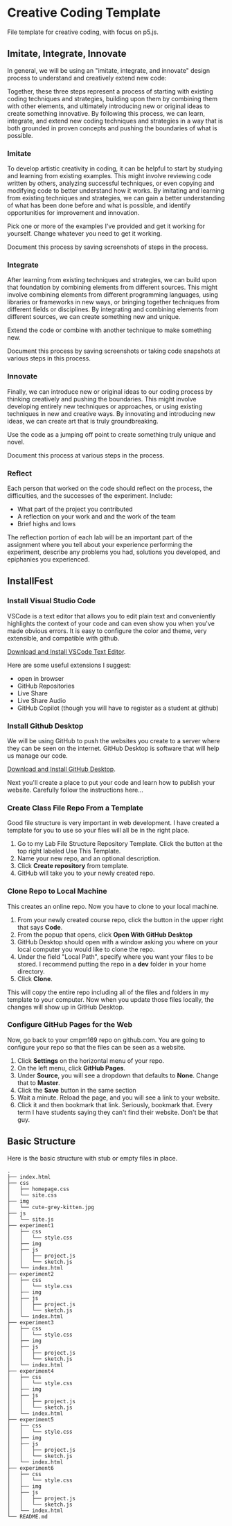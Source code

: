 # Creative Coding Template
File template for creative coding, with focus on p5.js.

## Imitate, Integrate, Innovate
In general, we will be using an "imitate, integrate, and innovate" design process to understand and creatively extend new code:

Together, these three steps represent a process of starting with existing coding techniques and strategies, building upon them by combining them with other elements, and ultimately introducing new or original ideas to create something innovative. By following this process, we can learn, integrate, and extend new coding techniques and strategies in a way that is both grounded in proven concepts and pushing the boundaries of what is possible.

### Imitate
To develop artistic creativity in coding, it can be helpful to start by studying and learning from existing examples. This might involve reviewing code written by others, analyzing successful techniques, or even copying and modifying code to better understand how it works. By imitating and learning from existing techniques and strategies, we can gain a better understanding of what has been done before and what is possible, and identify opportunities for improvement and innovation.

Pick one or more of the examples I've provided and get it working for yourself. Change whatever you need to get it working.

Document this process by saving screenshots of steps in the process.

### Integrate
After learning from existing techniques and strategies, we can build upon that foundation by combining elements from different sources. This might involve combining elements from different programming languages, using libraries or frameworks in new ways, or bringing together techniques from different fields or disciplines. By integrating and combining elements from different sources, we can create something new and unique.

Extend the code or combine with another technique to make something new.

Document this process by saving screenshots or taking code snapshots at various steps in this process. 

### Innovate
Finally, we can introduce new or original ideas to our coding process by thinking creatively and pushing the boundaries. This might involve developing entirely new techniques or approaches, or using existing techniques in new and creative ways. By innovating and introducing new ideas, we can create art that is truly groundbreaking.

Use the code as a jumping off point to create something truly unique and novel.

Document this process at various steps in the process.

### Reflect
Each person that worked on the code should reflect on the process, the difficulties, and the successes of the experiment. Include:

* What part of the project you contributed
* A reflection on your work and and the work of the team
* Brief highs and lows

The reflection portion of each lab will be an important part of the assignment where you tell about your experience performing the experiment, describe any problems you had, solutions you developed, and epiphanies you experienced.

## InstallFest

### Install Visual Studio Code

VSCode is a text editor that allows you to edit plain text and conveniently highlights the context of your code and can even show you when you've made obvious errors. It is easy to configure the color and theme, very extensible, and compatible with github.

[Download and Install VSCode Text Editor](https://code.visualstudio.com/download).

Here are some useful extensions I suggest:

* open in browser
* GitHub Repositories
* Live Share
* Live Share Audio
* GitHub Copilot (though you will have to register as a student at github)

### Install Github Desktop

We will be using GitHub to push the websites you create to a server where they can be seen on the internet. GitHub Desktop is software that will help us manage our code.

[Download and Install GitHub Desktop](https://desktop.github.com/).

Next you'll create a place to put your code and learn how to publish your website. Carefully follow the instructions here...

### Create Class File Repo From a Template

Good file structure is very important in web development. I have created a template for you to use so your files will all be in the right place. 

1. Go to my Lab File Structure Repository Template. Click the button at the top right labeled Use This Template.
2. Name your new repo, and an optional description.
3. Click **Create repository** from template.
4. GitHub will take you to your newly created repo.

### Clone Repo to Local Machine

This creates an online repo. Now you have to clone to your local machine.

1. From your newly created course repo, click the button in the upper right that says **Code**.
2. From the popup that opens, click **Open With GitHub Desktop**
3. GitHub Desktop should open with a window asking you where on your local computer you would like to clone the repo.
4. Under the field "Local Path", specify where you want your files to be stored. I recommend putting the repo in a **dev** folder in your home directory.
5. Click **Clone**.

This will copy the entire repo including all of the files and folders in my template to your computer. Now when you update those files locally, the changes will show up in GitHub Desktop.

### Configure GitHub Pages for the Web

Now, go back to your cmpm169 repo on github.com. You are going to configure your repo so that the files can be seen as a website.

1. Click **Settings** on the horizontal menu of your repo.
2. On the left menu, click **GitHub Pages**.
3. Under **Source**, you will see a dropdown that defaults to **None**. Change that to **Master**.
4. Click the **Save** button in the same section
5. Wait a minute. Reload the page, and you will see a link to your website.
6. Click it and then bookmark that link. Seriously, bookmark that. Every term I have students saying they can't find their website. Don't be that guy.

## Basic Structure
Here is the basic structure with stub or empty files in place.

```
.
├── index.html
├── css
│   ├── homepage.css
│   └── site.css
├── img
│   └── cute-grey-kitten.jpg
├── js
│   └── site.js
├── experiment1
│   ├── css
│   │   └── style.css
│   ├── img
│   ├── js
│   │   ├── project.js
│   │   └── sketch.js
│   └── index.html
├── experiment2
│   ├── css
│   │   └── style.css
│   ├── img
│   ├── js
│   │   ├── project.js
│   │   └── sketch.js
│   └── index.html
├── experiment3
│   ├── css
│   │   └── style.css
│   ├── img
│   ├── js
│   │   ├── project.js
│   │   └── sketch.js
│   └── index.html
├── experiment4
│   ├── css
│   │   └── style.css
│   ├── img
│   ├── js
│   │   ├── project.js
│   │   └── sketch.js
│   └── index.html
├── experiment5
│   ├── css
│   │   └── style.css
│   ├── img
│   ├── js
│   │   ├── project.js
│   │   └── sketch.js
│   └── index.html
├── experiment6
│   ├── css
│   │   └── style.css
│   ├── img
│   ├── js
│   │   ├── project.js
│   │   └── sketch.js
│   └── index.html
└── README.md
```